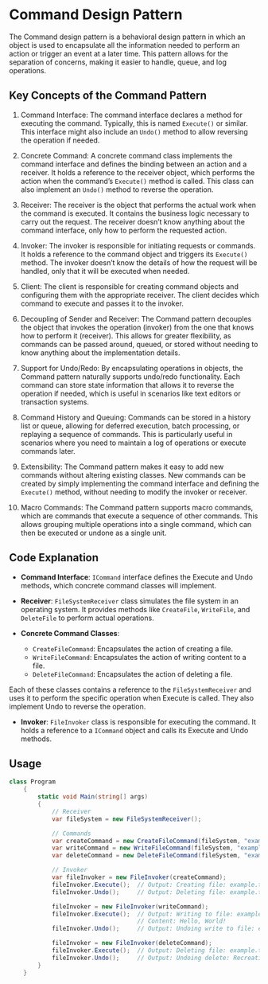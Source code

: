 ﻿# Command Design Pattern
The Command design pattern is a behavioral design pattern in which an object is used to encapsulate all the information needed to perform an action or trigger an event at a later time. This pattern allows for the separation of concerns, making it easier to handle, queue, and log operations.

## Key Concepts of the Command Pattern
1. Command Interface:
The command interface declares a method for executing the command. Typically, this is named `Execute()` or similar.
This interface might also include an `Undo()` method to allow reversing the operation if needed.

2. Concrete Command:
A concrete command class implements the command interface and defines the binding between an action and a receiver.
It holds a reference to the receiver object, which performs the action when the command’s `Execute()` method is called.
This class can also implement an `Undo()` method to reverse the operation.

3. Receiver:
The receiver is the object that performs the actual work when the command is executed.
It contains the business logic necessary to carry out the request.
The receiver doesn’t know anything about the command interface, only how to perform the requested action.

4. Invoker:
The invoker is responsible for initiating requests or commands. It holds a reference to the command object and triggers its `Execute()` method.
The invoker doesn’t know the details of how the request will be handled, only that it will be executed when needed.

5. Client:
The client is responsible for creating command objects and configuring them with the appropriate receiver.
The client decides which command to execute and passes it to the invoker.

6. Decoupling of Sender and Receiver:
The Command pattern decouples the object that invokes the operation (invoker) from the one that knows how to perform it (receiver).
This allows for greater flexibility, as commands can be passed around, queued, or stored without needing to know anything about the implementation details.

7. Support for Undo/Redo:
By encapsulating operations in objects, the Command pattern naturally supports undo/redo functionality.
Each command can store state information that allows it to reverse the operation if needed, which is useful in scenarios like text editors or transaction systems.

8. Command History and Queuing:
Commands can be stored in a history list or queue, allowing for deferred execution, batch processing, or replaying a sequence of commands.
This is particularly useful in scenarios where you need to maintain a log of operations or execute commands later.

9. Extensibility:
The Command pattern makes it easy to add new commands without altering existing classes.
New commands can be created by simply implementing the command interface and defining the `Execute()` method, without needing to modify the invoker or receiver.

10. Macro Commands:
The Command pattern supports macro commands, which are commands that execute a sequence of other commands.
This allows grouping multiple operations into a single command, which can then be executed or undone as a single unit.

## Code Explanation
* **Command Interface**:
`ICommand` interface defines the Execute and Undo methods, which concrete command classes will implement.

* **Receiver**:
`FileSystemReceiver` class simulates the file system in an operating system. It provides methods like `CreateFile`, `WriteFile`, and `DeleteFile` to perform actual operations.

* **Concrete Command Classes**:
    - `CreateFileCommand`: Encapsulates the action of creating a file.
    - `WriteFileCommand`: Encapsulates the action of writing content to a file.
    - `DeleteFileCommand`: Encapsulates the action of deleting a file.

Each of these classes contains a reference to the `FileSystemReceiver` and uses it to perform the specific operation when Execute is called. They also implement Undo to reverse the operation.

* **Invoker**:
`FileInvoker` class is responsible for executing the command. It holds a reference to a `ICommand` object and calls its Execute and Undo methods.

## Usage
```csharp
class Program
    {
        static void Main(string[] args)
        {
            // Receiver
            var fileSystem = new FileSystemReceiver();

            // Commands
            var createCommand = new CreateFileCommand(fileSystem, "example.txt");
            var writeCommand = new WriteFileCommand(fileSystem, "example.txt", "Hello, World!");
            var deleteCommand = new DeleteFileCommand(fileSystem, "example.txt");

            // Invoker
            var fileInvoker = new FileInvoker(createCommand);
            fileInvoker.Execute();  // Output: Creating file: example.txt
            fileInvoker.Undo();     // Output: Deleting file: example.txt

            fileInvoker = new FileInvoker(writeCommand);
            fileInvoker.Execute();  // Output: Writing to file: example.txt
                                    // Content: Hello, World!
            fileInvoker.Undo();     // Output: Undoing write to file: example.txt

            fileInvoker = new FileInvoker(deleteCommand);
            fileInvoker.Execute();  // Output: Deleting file: example.txt
            fileInvoker.Undo();     // Output: Undoing delete: Recreating file example.txt
        }
    }
```
